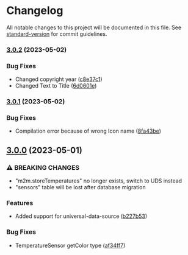 # Changelog

All notable changes to this project will be documented in this file. See [standard-version](https://github.com/conventional-changelog/standard-version) for commit guidelines.

### [3.0.2](https://github.com/hubertpawlak/home-panel/compare/v3.0.1...v3.0.2) (2023-05-02)


### Bug Fixes

* Changed copyright year ([c8e37c1](https://github.com/hubertpawlak/home-panel/commit/c8e37c182262566b97e906b57c6beddc88fc8b6a))
* Changed Text to Title ([6d0601e](https://github.com/hubertpawlak/home-panel/commit/6d0601e0c7b6194f9cd67a582e5b8a1e96bd2802))

### [3.0.1](https://github.com/hubertpawlak/home-panel/compare/v3.0.0...v3.0.1) (2023-05-02)


### Bug Fixes

* Compilation error because of wrong Icon name ([8fa43be](https://github.com/hubertpawlak/home-panel/commit/8fa43be6bb50da5942d065139ebc5b095520be0c))

## [3.0.0](https://github.com/hubertpawlak/home-panel/compare/v2.2.1...v3.0.0) (2023-05-01)


### ⚠ BREAKING CHANGES

* "m2m.storeTemperatures" no longer exists, switch to UDS instead
* "sensors" table will be lost after database migration

### Features

* Added support for universal-data-source ([b227b53](https://github.com/hubertpawlak/home-panel/commit/b227b5380ac1420f56f1a61c2656b2298a26796a))


### Bug Fixes

* TemperatureSensor getColor type ([af34ff7](https://github.com/hubertpawlak/home-panel/commit/af34ff70a37bdd608a394201040715b478007b31))
